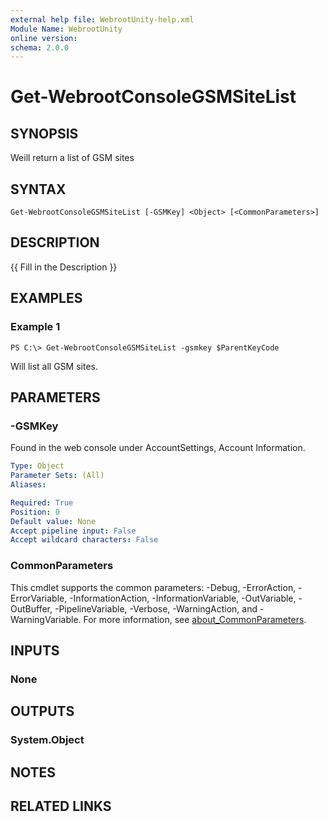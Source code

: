 ```yaml
---
external help file: WebrootUnity-help.xml
Module Name: WebrootUnity
online version:
schema: 2.0.0
---
```


# Get-WebrootConsoleGSMSiteList

## SYNOPSIS
Weill return a list of GSM sites

## SYNTAX

```
Get-WebrootConsoleGSMSiteList [-GSMKey] <Object> [<CommonParameters>]
```

## DESCRIPTION
{{ Fill in the Description }}

## EXAMPLES

### Example 1
```
PS C:\> Get-WebrootConsoleGSMSiteList -gsmkey $ParentKeyCode
```

Will list all GSM sites.

## PARAMETERS

### -GSMKey
Found in the web console under AccountSettings, Account Information.

```yaml
Type: Object
Parameter Sets: (All)
Aliases:

Required: True
Position: 0
Default value: None
Accept pipeline input: False
Accept wildcard characters: False
```

### CommonParameters
This cmdlet supports the common parameters: -Debug, -ErrorAction, -ErrorVariable, -InformationAction, -InformationVariable, -OutVariable, -OutBuffer, -PipelineVariable, -Verbose, -WarningAction, and -WarningVariable. For more information, see [about_CommonParameters](http://go.microsoft.com/fwlink/?LinkID=113216).

## INPUTS

### None
## OUTPUTS

### System.Object
## NOTES

## RELATED LINKS
